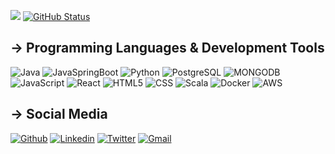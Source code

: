 <a href="https://github.com/Alireza-rahnama"><img src="https://github-readme-stats.vercel.app/api/top-langs/?username=Alireza-rahnama&theme=tokyonight&exclude_repo=[Data_Engineering,movies-back-end-spring-boot-mongod-db]"/></a>&nbsp;[![GitHub Status](https://github-readme-stats.vercel.app/api?username=Alireza-rahnama&&show_icons=true&theme=tokyonight&line_height=27&&hide=contribs)](https://maxbase.org)


## → Programming Languages & Development Tools
![Java](https://img.shields.io/badge/java-ED8B00?style=for-the-badge&logo=Java&logoColor=white)
![JavaSpringBoot](https://img.shields.io/badge/Spring_Boot-green?style=for-the-badge&logo=springboot&logoColor=white)
![Python](https://img.shields.io/badge/-Python-4B8BBE?style=for-the-badge&logo=python&logoColor=yellow)
![PostgreSQL](https://img.shields.io/badge/PostgreSQL-316192?style=for-the-badge&logo=postgresql&logoColor=white)
![MONGODB](https://img.shields.io/badge/-MONGODB-white?style=for-the-badge&logo=MONGODB&logoColor=green)
![JavaScript](https://img.shields.io/badge/-JavaScript-yellow?style=for-the-badge&logo=javaScript&logoColor=white)
![React](https://img.shields.io/badge/React-20232A?style=for-the-badge&logo=react&logoColor=61DAFB)
![HTML5](https://img.shields.io/badge/-HTML5-red?style=for-the-badge&logo=html5&logoColor=white)
![CSS](https://img.shields.io/badge/-CSS3-4B8BBE?style=for-the-badge&logo=CSS3&logoColor=white)
![Scala](https://img.shields.io/badge/-Scala-white?style=for-the-badge&logo=scala&logoColor=red)
![Docker](https://img.shields.io/badge/Docker-2CA5E0?style=for-the-badge&logo=docker&logoColor=white)
![AWS](https://img.shields.io/badge/Amazon_AWS-232F3E?style=for-the-badge&logo=amazon-aws&logoColor=orange)


## → Social Media 
[![Github](https://img.shields.io/badge/GitHub-white?style=flat&logo=github&logoColor=black)](https://github.com/alireza-rahnama)
[![Linkedin](https://img.shields.io/badge/LinkedIn-0077B5?style=flat&logo=linkedin&logoColor=white)](https://www.linkedin.com/in/alirezarahnama-dev/)
[![Twitter](https://img.shields.io/badge/Twitter-1DA1F2?style=flat&logo=twitter&logoColor=white)](https://twitter.com/AlirezaRahnam17)
[![Gmail](https://img.shields.io/badge/Gmail-D14836?style=flat&logo=gmail&logoColor=white)](mailto:alirezarm@mun.ca)

